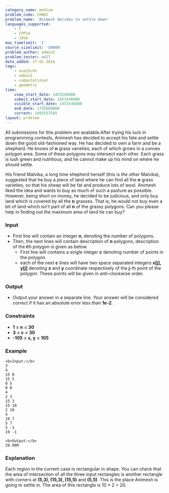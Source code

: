 ```yaml
---
category_name: medium
problem_code: CHN02
problem_name: 'Animesh decides to settle down'
languages_supported:
    - C
    - CPP14
    - JAVA
max_timelimit: '1'
source_sizelimit: '50000'
problem_author: admin2
problem_tester: null
date_added: 17-01-2016
tags:
    - acm15chn
    - admin2
    - computational
    - geometry
time:
    view_start_date: 1453546800
    submit_start_date: 1453546800
    visible_start_date: 1453546800
    end_date: 1735669800
    current: 1493557565
layout: problem
---
```

All submissions for this problem are available.After trying his luck in programming contests, Animesh has decided to accept his fate and settle down the good old-fashioned way. He has decided to own a farm and be a shepherd. He knows of **n** grass varieties, each of which grows in a convex polygon area. Some of these polygons may intersect each other. Each grass is lush green and nutritious, and he cannot make up his mind on where he should settle.

His friend Malvika, a long time shepherd herself (this is _the other_ Malvika), suggested that he buy a piece of land where he can find all the **n** grass varieties, so that his sheep will be fat and produce lots of wool. Animesh liked the idea and wants to buy as much of such a pasture as possible. However, being short on money, he decided to be judicious, and only buy land which is covered by all the **n** grasses. That is, he would not buy even a bit of land which isn't part of all **n** of the grassy polygons. Can you please help in finding out the maximum area of land he can buy?

### Input

- First line will contain an integer **n**, denoting the number of polygons.
- Then, the next lines will contain description of **n** polygons, description of the **i**th polygon is given as below. 
  - First line will contains a single integer **c** denoting number of points in the polygon.
  - each of the next **c** lines will have two space separated integers **x\[j\], y\[j\]** denoting **x** and **y** coordinate respectively of the **j**-th point of the polygon. These points will be given in anti-clockwise order.

### Output

- Output your answer in a separate line. Your answer will be considered correct if it has an absolute error less than **1e-2**.

### Constraints

- **1** ≤ **n** ≤ **30**
- **3** ≤ **c** ≤ **30**
- **-105** ≤ **x, y** ≤ **105**

### Example

```
<b>Input:</b>
3
4
15 0
15 5
0 5
0 0
4
2 3
15 3
15 10
2 10
4
19 7
5 7
5 -1
19 -1

<b>Output:</b>
20.000

```
### Explanation

Each region in the current case is rectangular in shape. You can check that the area of intersection of all the three input rectangles is another rectangle with corners at **(5,3), (15,3), (15,5)** and **(5,5)**. This is the place Animesh is going to settle in. The area of this rectangle is 10 \* 2 = 20.